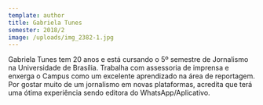 ```yaml
---
template: author
title: Gabriela Tunes
semester: 2018/2
image: /uploads/img_2382-1.jpg
---
```

Gabriela Tunes tem 20 anos e está cursando o 5º semestre de Jornalismo na Universidade de Brasília. Trabalha com assessoria de imprensa e enxerga o Campus como um excelente aprendizado na área de reportagem. Por gostar muito de um jornalismo em novas plataformas, acredita que terá uma ótima experiência sendo editora do WhatsApp/Aplicativo.
